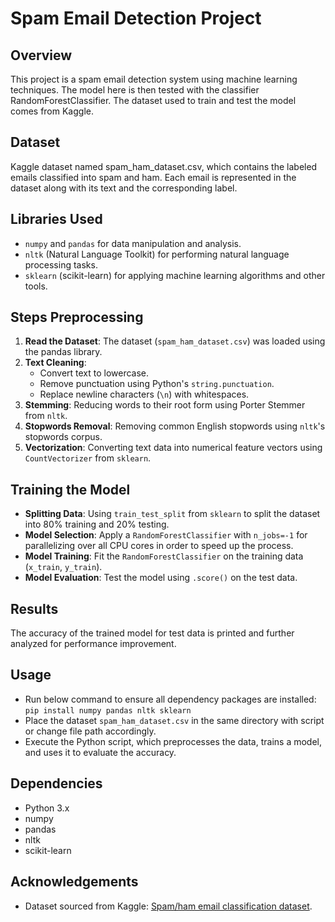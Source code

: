 # Spam Email Detection Project

## Overview
This project is a spam email detection system using machine learning techniques. The model here is then tested with the classifier RandomForestClassifier. The dataset used to train and test the model comes from Kaggle.

## Dataset
Kaggle dataset named spam_ham_dataset.csv, which contains the labeled emails classified into spam and ham. Each email is represented in the dataset along with its text and the corresponding label.

## Libraries Used
- `numpy` and `pandas` for data manipulation and analysis.
- `nltk` (Natural Language Toolkit) for performing natural language processing tasks.
- `sklearn` (scikit-learn) for applying machine learning algorithms and other tools.

## Steps Preprocessing
1. **Read the Dataset**: The dataset (`spam_ham_dataset.csv`) was loaded using the pandas library.
2. **Text Cleaning**:
   - Convert text to lowercase.
   - Remove punctuation using Python's `string.punctuation`.
   - Replace newline characters (`\n`) with whitespaces.
3. **Stemming**: Reducing words to their root form using Porter Stemmer from `nltk`.
4. **Stopwords Removal**: Removing common English stopwords using `nltk`'s stopwords corpus.
5. **Vectorization**: Converting text data into numerical feature vectors using `CountVectorizer` from `sklearn`.

## Training the Model
- **Splitting Data**: Using `train_test_split` from `sklearn` to split the dataset into 80% training and 20% testing.
- **Model Selection**: Apply a `RandomForestClassifier` with `n_jobs=-1` for parallelizing over all CPU cores in order to speed up the process.
- **Model Training**: Fit the `RandomForestClassifier` on the training data (`x_train`, `y_train`).
- **Model Evaluation**: Test the model using `.score()` on the test data.

## Results
The accuracy of the trained model for test data is printed and further analyzed for performance improvement.

## Usage
- Run below command to ensure all dependency packages are installed: `pip install numpy pandas nltk sklearn`
- Place the dataset `spam_ham_dataset.csv` in the same directory with script or change file path accordingly.
- Execute the Python script, which preprocesses the data, trains a model, and uses it to evaluate the accuracy.

## Dependencies
- Python 3.x
- numpy
- pandas
- nltk
- scikit-learn

## Acknowledgements
- Dataset sourced from Kaggle: [Spam/ham email classification dataset](https://www.kaggle.com/datasets/venky73/spam-mails-dataset/data).
